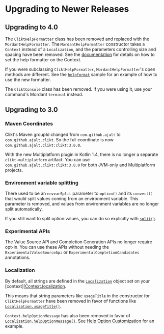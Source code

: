 # Upgrading to Newer Releases

## Upgrading to 4.0

The `CliktHelpFormatter` class has been removed and replaced with the `MordantHelpFormatter`. The
`MordantHelpFormatter` constructor takes a `Context` instead of a `Localization`, and the parameters
controlling size and spacing have been removed. See the [documentation][documenting] for details on
how to set the help formatter on the Context.

If you were subclassing `CliktHelpFormatter`, `MordantHelpFormatter`'s open methods are different.
See the [`helpformat`][helpformat] sample for an example of how to use the new formatter.

The `CliktConsole` class has been removed. If you were using it, use your command's Mordant
`terminal` instead.

## Upgrading to 3.0

### Maven Coordinates

Clikt's Maven groupId changed from `com.github.ajalt` to `com.github.ajalt.clikt`. So the full
coordinate is now `com.github.ajalt.clikt:clikt:3.0.0`.

With the new Multiplatform plugin in Kotlin 1.4, there is no longer a separate `clikt-multiplatform`
artifact. You can use `com.github.ajalt.clikt:clikt:3.0.0` for both JVM-only and Multiplatform projects.


### Environment variable splitting

There used to be an `envvarSplit` parameter to `option()` and its `convert()` that would split
values coming from an environment variable. This parameter is removed, and values from environment
variables are no longer split automatically.

If you still want to split option values, you can do so explicitly with [`split()`][split].

### Experimental APIs

The Value Source API and Completion Generation APIs no longer require opt-in. You can use these APIs
without needing the `ExperimentalValueSourceApi` or `ExperimentalCompletionCandidates` annotations.

### Localization

By default, all strings are defined in the [`Localization`][Localization] object set on your
[context][[Context.localization].

This means that string parameters like `usageTitle` in the constructor for
`CliktHelpFormatter` have been removed in favor of functions like
[`Localization.usageTitle()`][Localization.usageTitle].

`Context.helpOptionMessage` has also been removed in favor of
[`Localization.helpOptionMessage()`][Localization.helpOptionMessage]. See [Help Option
Customization][help-option-custom] for an example.


[Context.localization]:             api/clikt/com.github.ajalt.clikt.core/-context/-builder/localization.html
[documenting]:                      documenting.md#default-values-in-help
[helpformat]:                       https://github.com/ajalt/clikt/tree/master/samples/helpformat
[help-option-custom]:               documenting.md#help-option-customization
[Localization]:                     api/clikt/com.github.ajalt.clikt.output/-localization/index.html
[Localization.usageTitle]:          api/clikt/com.github.ajalt.clikt.output/-localization/usage-title.html
[Localization.helpOptionMessage]:   api/clikt/com.github.ajalt.clikt.output/-localization/help-option-message.html
[split]:                            api/clikt/com.github.ajalt.clikt.parameters.options/split.html
